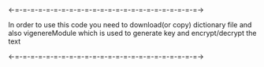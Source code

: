 <-=-=-=-=-=-=-=-=-=-=-=-=-=-=-=-=-=-=-=-=-=-=-=-=->

In order to use this code you need to download(or copy) dictionary file and also 
vigenereModule which is used to generate key and encrypt/decrypt the text

<-=-=-=-=-=-=-=-=-=-=-=-=-=-=-=-=-=-=-=-=-=-=-=-=->
